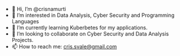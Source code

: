 - 👋 Hi, I’m @crisnamurti
- 👀 I’m interested in Data Analysis, Cyber Security and Programming Languages
- 🌱 I’m currently learning Kuberbetes for my applications.
- 💞️ I’m looking to collaborate on Cyber Security and Data Analysis Projects.
- 📫 How to reach me: cris.svale@gmail.com

<!---
crisnamurti/crisnamurti is a ✨ special ✨ repository because its `README.md` (this file) appears on your GitHub profile.
You can click the Preview link to take a look at your changes.
--->
